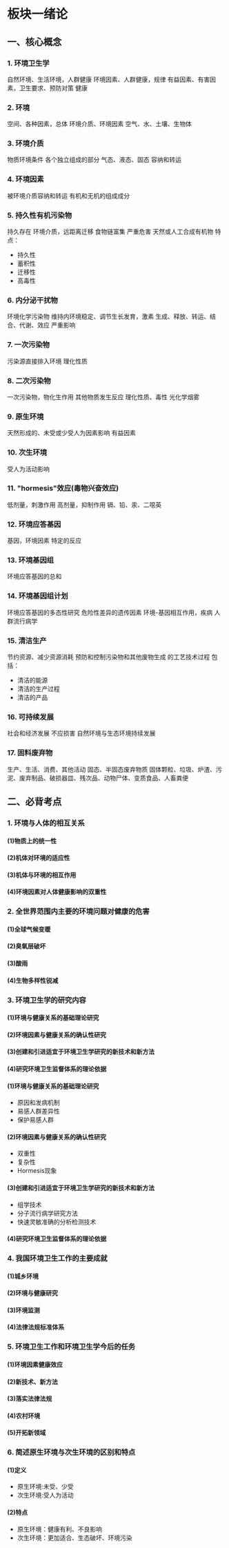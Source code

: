 # 板块一绪论

## 一、核心概念
### 1. 环境卫生学
自然环境、生活环境，人群健康
环境因素、人群健康，规律
有益因素、有害因素，卫生要求、预防对策
健康
### 2. 环境
空间、各种因素，总体
环境介质、环境因素
空气、水、土壤、生物体
### 3. 环境介质
物质环境条件
各个独立组成的部分
气态、液态、固态
容纳和转运
### 4. 环境因素
被环境介质容纳和转运
有机和无机的组成成分
### 5. 持久性有机污染物
持久存在
环境介质，远距离迁移
食物链富集
严重危害
天然或人工合成有机物
特点：
- 持久性
- 蓄积性
- 迁移性
- 高毒性
### 6. 内分泌干扰物
环境化学污染物
维持内环境稳定、调节生长发育，激素
生成、释放、转运、结合、代谢、效应
严重影响
### 7. 一次污染物
污染源直接排入环境
理化性质
### 8. 二次污染物
一次污染物，物化生作用
其他物质发生反应
理化性质、毒性
光化学烟雾
### 9. 原生环境
天然形成的、未受或少受人为因素影响
有益因素
### 10. 次生环境
受人为活动影响
### 11. "hormesis"效应(毒物兴奋效应)
低剂量，刺激作用
高剂量，抑制作用
镉、铅、汞、二噁英
### 12. 环境应答基因
基因，环境因素
特定的反应
### 13. 环境基因组
环境应答基因的总和
### 14. 环境基因组计划
环境应答基因的多态性研究
危险性差异的遗传因素
环境-基因相互作用，疾病
人群流行病学
### 15. 清洁生产
节约资源、减少资源消耗
预防和控制污染物和其他废物生成
的工艺技术过程
包括：
- 清洁的能源
- 清洁的生产过程
- 清洁的产品
### 16. 可持续发展
社会和经济发展
不应损害
自然环境与生态环境持续发展
### 17. 固料废弃物
生产、生活、消费、其他活动
固态、半固态废弃物质
固体颗粒、垃圾、炉渣、污泥、废弃制品、破损器皿、残次品、动物尸体、变质食品、人畜粪便
## 二、必背考点

### 1. 环境与人体的相互关系
#### (1)物质上的统一性
#### (2)机体对环境的适应性
#### (3)机体与环境的相互作用
#### (4)环境因素对人体健康影响的双重性
### 2. 全世界范围内主要的环境问题对健康的危害
#### (1)全球气候变暖
#### (2)臭氧层破坏
#### (3)酸雨
#### (4)生物多样性锐减
### 3. 环境卫生学的研究内容
#### (1)环境与健康关系的基础理论研究
#### (2)环境因素与健康关系的确认性研究
#### (3)创建和引进适宜于环境卫生学研究的新技术和新方法
#### (4)研究环境卫生监督体系的理论依据
#### (1)环境与健康关系的基础理论研究
- 原因和发病机制
- 易感人群差异性
- 保护易感人群
#### (2)环境因素与健康关系的确认性研究
- 双重性
- 复杂性
- Hormesis现象
#### (3)创建和引进适宜于环境卫生学研究的新技术和新方法
- 组学技术
- 分子流行病学研究方法
- 快速灵敏准确的分析检测技术
#### (4)研究环境卫生监督体系的理论依据
### 4. 我国环境卫生工作的主要成就
#### (1)城乡环境
#### (2)环境与健康研究
#### (3)环境监测
#### (4)法律法规标准体系
### 5. 环境卫生工作和环境卫生学今后的任务
#### (1)环境因素健康效应
#### (2)新技术、新方法
#### (3)落实法律法规
#### (4)农村环境
#### (5)开拓新领域
### 6. 简述原生环境与次生环境的区别和特点
#### (1)定义
- 原生环境:未受、少受
- 次生环境:受人为活动
#### (2)特点
- 原生环境：健康有利、不良影响
- 次生环境：更加适合、生态破坏、环境污染